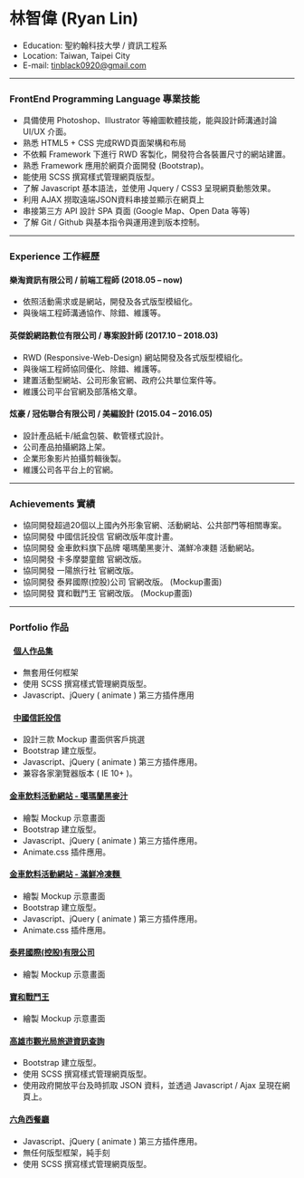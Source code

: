 # 林智偉 (Ryan Lin)
- Education: 聖約翰科技大學 / 資訊工程系
- Location: Taiwan, Taipei City
- E-mail: tinblack0920@gmail.com

---
### FrontEnd Programming Language 專業技能

 - 具備使用 Photoshop、Illustrator 等繪圖軟體技能，能與設計師溝通討論 UI/UX 介面。
 - 熟悉 HTML5 + CSS 完成RWD頁面架構和布局
 - 不依賴 Framework 下進行 RWD 客製化，開發符合各裝置尺寸的網站建置。
 - 熟悉 Framework 應用於網頁介面開發 (Bootstrap)。
 - 能使用 SCSS 撰寫樣式管理網頁版型。
 - 了解 Javascript 基本語法，並使用 Jquery / CSS3 呈現網頁動態效果。
 - 利用 AJAX 撈取遠端JSON資料串接並顯示在網頁上
 - 串接第三方 API 設計 SPA 頁面 (Google Map、Open Data 等等)
 - 了解 Git / Github 與基本指令與運用達到版本控制。

---
### Experience 工作經歷 

#### 樂淘資訊有限公司 / 前端工程師 (2018.05 – now)
 - 依照活動需求或是網站，開發及各式版型模組化。
 - 與後端工程師溝通協作、除錯、維護等。

#### 英傑銳網路數位有限公司 / 專案設計師 (2017.10 – 2018.03)
 - RWD (Responsive-Web-Design) 網站開發及各式版型模組化。
 - 與後端工程師協同優化、除錯、維護等。
 - 建置活動型網站、公司形象官網、政府公共單位案件等。
 - 維護公司平台官網及部落格文章。

#### 炫豪 / 冠佑聯合有限公司 / 美編設計 (2015.04 – 2016.05)
 - 設計產品紙卡/紙盒包裝、軟管樣式設計。
 - 公司產品拍攝網路上架。
 - 企業形象影片拍攝剪輯後製。
 - 維護公司各平台上的官網。
 
---
### Achievements 實績
 - 協同開發超過20個以上國內外形象官網、活動網站、公共部門等相關專案。
 - 協同開發 中國信託投信 官網改版年度計畫。
 - 協同開發 金車飲料旗下品牌 噶瑪蘭黑麥汁、滿鮮冷凍麵 活動網站。
 - 協同開發 卡多摩嬰童館 官網改版。
 - 協同開發 一陽旅行社 官網改版。
 - 協同開發 泰昇國際(控股)公司 官網改版。 (Mockup畫面)
 - 協同開發 寶和戰鬥王 官網改版。 (Mockup畫面)

---
### Portfolio 作品 

####   <a href="https://tincanblack.github.io/RyansPortfilo" target="_blank"><B>個人作品集</B></a> <BR>
 - 無套用任何框架 <BR>
 - 使用 SCSS 撰寫樣式管理網頁版型。 <BR>
 - Javascript、jQuery ( animate ) 第三方插件應用<BR>
 
####   <a href="https://tincanblack.github.io/CTBC/" target="_blank"><B>中國信託投信</B></a> <BR>
 - 設計三款 Mockup 畫面供客戶挑選  <BR>
 - Bootstrap 建立版型。 <BR>
 - Javascript、jQuery ( animate ) 第三方插件應用。 <BR>
 - 兼容各家瀏覽器版本 ( IE 10+ )。 <BR>

#### <a href="https://tincanblack.github.io/kingcar-kavalanmalz" target="_blank"><B>金車飲料活動網站 - 噶瑪蘭黑麥汁 </B></a> <BR>
 - 繪製 Mockup 示意畫面 <BR>
 - Bootstrap 建立版型。 <BR>
 - Javascript、jQuery ( animate ) 第三方插件應用。 <BR>
 - Animate.css 插件應用。 <BR>
  
#### <a href="https://tincanblack.github.io/kingcar-easycook" target="_blank"><B>金車飲料活動網站 - 滿鮮冷凍麵 </B></a> <BR>
 - 繪製 Mockup 示意畫面 <BR>
 - Bootstrap 建立版型。 <BR>
 - Javascript、jQuery ( animate ) 第三方插件應用。 <BR>
 - Animate.css 插件應用。 <BR>
  
#### <a href="http://www.taisuntaiwan.com/index.php" target="_blank"><B>泰昇國際(控股)有限公司</B></a> <BR>
 - 繪製 Mockup 示意畫面 <BR>

#### <a href="http://www.taisuntaiwan.com/index.php" target="_blank"><B>寶和戰鬥王</B></a> <BR>
 - 繪製 Mockup 示意畫面 <BR>
 
####  <a href="https://tincanblack.github.io/JSON-openData/" target="_blank"><B>高雄市觀光局旅遊資訊查詢</B></a> <BR>
 - Bootstrap 建立版型。 <BR>
 - 使用 SCSS 撰寫樣式管理網頁版型。 <BR>
 - 使用政府開放平台及時抓取 JSON 資料，並透過 Javascript / Ajax 呈現在網頁上。<BR>
 
#### <a href="https://tincanblack.github.io/HexResturant_v2/" target="_blank"><B>六角西餐廳 </B></a> <BR>
 - Javascript、jQuery ( animate ) 第三方插件應用。 <BR>
 - 無任何版型框架，純手刻
 - 使用 SCSS 撰寫樣式管理網頁版型。 <BR>

